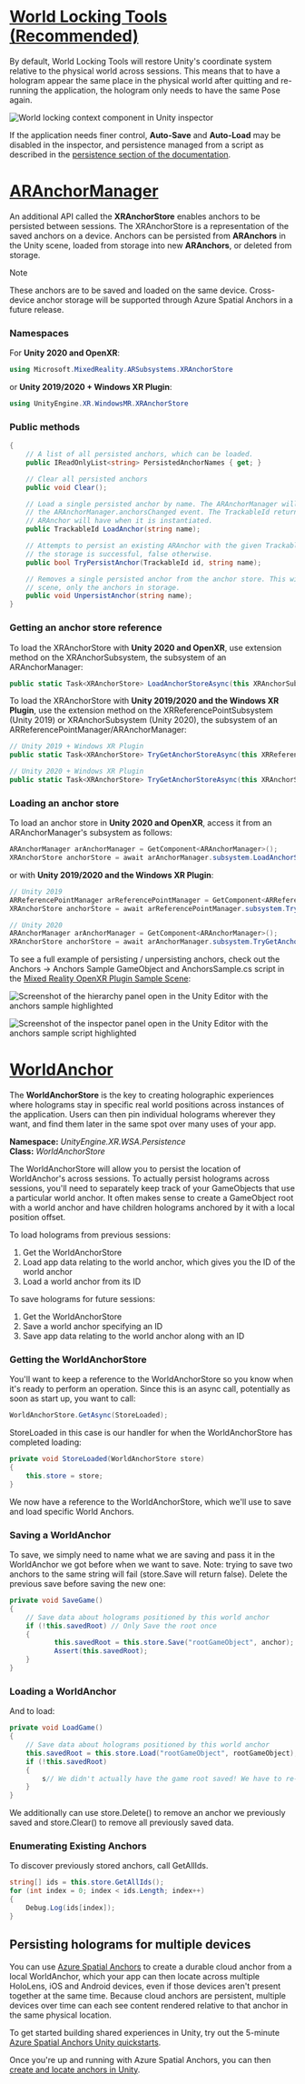 # [World Locking Tools (Recommended)](#tab/wlt)

By default, World Locking Tools will restore Unity's coordinate system relative to the physical world across sessions. This means that to have a hologram appear the same place in the physical world after quitting and re-running the application, the hologram only needs to have the same Pose again.

![World locking context component in Unity inspector](../../images/world-locking-tools-img-02.png)

If the application needs finer control, **Auto-Save** and **Auto-Load** may be disabled in the inspector, and persistence managed from a script as described in the [persistence section of the documentation](https://microsoft.github.io/MixedReality-WorldLockingTools-Unity/DocGen/Documentation/Concepts/Advanced/Persistence.html).

# [ARAnchorManager](#tab/anchorstore)

An additional API called the **XRAnchorStore** enables anchors to be persisted between sessions. The XRAnchorStore is a representation of the saved anchors on a device. Anchors can be persisted from **ARAnchors** in the Unity scene, loaded from storage into new **ARAnchors**, or deleted from storage.

> [!NOTE]
> These anchors are to be saved and loaded on the same device. Cross-device anchor storage will be supported through Azure Spatial Anchors in a future release.

### Namespaces

For **Unity 2020 and OpenXR**: 

``` cs
using Microsoft.MixedReality.ARSubsystems.XRAnchorStore
```

or **Unity 2019/2020 + Windows XR Plugin**: 

```cs 
using UnityEngine.XR.WindowsMR.XRAnchorStore
```

### Public methods

```cs 
{
    // A list of all persisted anchors, which can be loaded.
    public IReadOnlyList<string> PersistedAnchorNames { get; }

    // Clear all persisted anchors
    public void Clear();

    // Load a single persisted anchor by name. The ARAnchorManager will create this new anchor and report it in
    // the ARAnchorManager.anchorsChanged event. The TrackableId returned here is the same TrackableId the
    // ARAnchor will have when it is instantiated.
    public TrackableId LoadAnchor(string name);

    // Attempts to persist an existing ARAnchor with the given TrackableId to the local store. Returns true if
    // the storage is successful, false otherwise.
    public bool TryPersistAnchor(TrackableId id, string name);

    // Removes a single persisted anchor from the anchor store. This will not affect any ARAnchors in the Unity
    // scene, only the anchors in storage.
    public void UnpersistAnchor(string name);
}
```

### Getting an anchor store reference 

To load the XRAnchorStore with **Unity 2020 and OpenXR**, use extension method on the XRAnchorSubsystem, the subsystem of an ARAnchorManager:

``` cs
public static Task<XRAnchorStore> LoadAnchorStoreAsync(this XRAnchorSubsystem anchorSubsystem)
```

To load the XRAnchorStore with **Unity 2019/2020 and the Windows XR Plugin**, use the extension method on the XRReferencePointSubsystem (Unity 2019) or XRAnchorSubsystem (Unity 2020), the subsystem of an ARReferencePointManager/ARAnchorManager:

```cs
// Unity 2019 + Windows XR Plugin
public static Task<XRAnchorStore> TryGetAnchorStoreAsync(this XRReferencePointSubsystem anchorSubsystem);

// Unity 2020 + Windows XR Plugin
public static Task<XRAnchorStore> TryGetAnchorStoreAsync(this XRAnchorSubsystem anchorSubsystem);
```

### Loading an anchor store

To load an anchor store in **Unity 2020 and OpenXR**, access it from an ARAnchorManager's subsystem as follows:

``` cs
ARAnchorManager arAnchorManager = GetComponent<ARAnchorManager>();
XRAnchorStore anchorStore = await arAnchorManager.subsystem.LoadAnchorStoreAsync();
```

or with **Unity 2019/2020 and the Windows XR Plugin**:

``` cs
// Unity 2019
ARReferencePointManager arReferencePointManager = GetComponent<ARReferencePointManager>();
XRAnchorStore anchorStore = await arReferencePointManager.subsystem.TryGetAnchorStoreAsync();

// Unity 2020
ARAnchorManager arAnchorManager = GetComponent<ARAnchorManager>();
XRAnchorStore anchorStore = await arAnchorManager.subsystem.TryGetAnchorStoreAsync();
```

To see a full example of persisting / unpersisting anchors, check out the Anchors -> Anchors Sample GameObject and AnchorsSample.cs script in the [Mixed Reality OpenXR Plugin Sample Scene](../../openxr-getting-started.md#unity-sample-projects-for-openxr-and-hololens-2):

![Screenshot of the hierarchy panel open in the Unity Editor with the anchors sample highlighted](../../images/openxr-features-img-04.png)

![Screenshot of the inspector panel open in the Unity Editor with the anchors sample script highlighted](../../images/openxr-features-img-05.png)

# [WorldAnchor](#tab/worldanchor)

The **WorldAnchorStore** is the key to creating holographic experiences where holograms stay in specific real world positions across instances of the application. Users can then pin individual holograms wherever they want, and find them later in the same spot over many uses of your app.

**Namespace:** *UnityEngine.XR.WSA.Persistence*<br>
**Class:** *WorldAnchorStore*

The WorldAnchorStore will allow you to persist the location of WorldAnchor's across sessions. To actually persist holograms across sessions, you'll need to separately keep track of your GameObjects that use a particular world anchor. It often makes sense to create a GameObject root with a world anchor and have children holograms anchored by it with a local position offset.

To load holograms from previous sessions:

1. Get the WorldAnchorStore
2. Load app data relating to the world anchor, which gives you the ID of the world anchor
3. Load a world anchor from its ID

To save holograms for future sessions:

1. Get the WorldAnchorStore
2. Save a world anchor specifying an ID
3. Save app data relating to the world anchor along with an ID

### Getting the WorldAnchorStore

You'll want to keep a reference to the WorldAnchorStore so you know when it's ready to perform an operation. Since this is an async call, potentially as soon as start up, you want to call:

```cs
WorldAnchorStore.GetAsync(StoreLoaded);
```

StoreLoaded in this case is our handler for when the WorldAnchorStore has completed loading:

```cs
private void StoreLoaded(WorldAnchorStore store)
{
    this.store = store;
}
```

We now have a reference to the WorldAnchorStore, which we'll use to save and load specific World Anchors.

### Saving a WorldAnchor

To save, we simply need to name what we are saving and pass it in the WorldAnchor we got before when we want to save. Note: trying to save two anchors to the same string will fail (store.Save will return false). Delete the previous save before saving the new one:

```cs
private void SaveGame()
{
    // Save data about holograms positioned by this world anchor
    if (!this.savedRoot) // Only Save the root once
    {
           this.savedRoot = this.store.Save("rootGameObject", anchor);
           Assert(this.savedRoot);
    }
}
```

### Loading a WorldAnchor

And to load:

```cs
private void LoadGame()
{
    // Save data about holograms positioned by this world anchor
    this.savedRoot = this.store.Load("rootGameObject", rootGameObject);
    if (!this.savedRoot)
    {
        s// We didn't actually have the game root saved! We have to re-place our objects or start over
    }
}
```

We additionally can use store.Delete() to remove an anchor we previously saved and store.Clear() to remove all previously saved data.

### Enumerating Existing Anchors

To discover previously stored anchors, call GetAllIds.

```cs
string[] ids = this.store.GetAllIds();
for (int index = 0; index < ids.Length; index++)
{
    Debug.Log(ids[index]);
}
```

## Persisting holograms for multiple devices

You can use <a href="/azure/spatial-anchors/overview" target="_blank">Azure Spatial Anchors</a> to create a durable cloud anchor from a local WorldAnchor, which your app can then locate across multiple HoloLens, iOS and Android devices, even if those devices aren't present together at the same time.  Because cloud anchors are persistent, multiple devices over time can each see content rendered relative to that anchor in the same physical location.

To get started building shared experiences in Unity, try out the 5-minute <a href="/azure/spatial-anchors/unity-overview" target="_blank">Azure Spatial Anchors Unity quickstarts</a>.

Once you're up and running with Azure Spatial Anchors, you can then <a href="/azure/spatial-anchors/concepts/create-locate-anchors-unity" target="_blank">create and locate anchors in Unity</a>.
